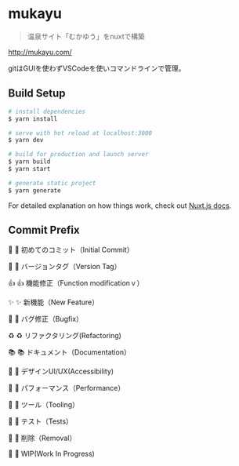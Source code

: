 # mukayu

> 温泉サイト「むかゆう」をnuxtで構築

http://mukayu.com/

gitはGUIを使わずVSCodeを使いコマンドラインで管理。

## Build Setup

``` bash
# install dependencies
$ yarn install

# serve with hot reload at localhost:3000
$ yarn dev

# build for production and launch server
$ yarn build
$ yarn start

# generate static project
$ yarn generate
```

For detailed explanation on how things work, check out [Nuxt.js docs](https://nuxtjs.org).

## Commit Prefix
🎉  :tada: 初めてのコミット（Initial Commit）

🔖  :bookmark: バージョンタグ（Version Tag）

👍 :+1: 機能修正（Function modificationｖ）

✨  :sparkles: 新機能（New Feature）

🐛  :bug: バグ修正（Bugfix）

♻️  :recycle: リファクタリング(Refactoring)

📚  :books: ドキュメント（Documentation）

🎨  :art: デザインUI/UX(Accessibility)

🐎  :horse: パフォーマンス（Performance）

🔧  :wrench: ツール（Tooling）

🚨  :rotating_light: テスト（Tests）

🚿  :shower: 削除（Removal）

🚧  :construction: WIP(Work In Progress)
